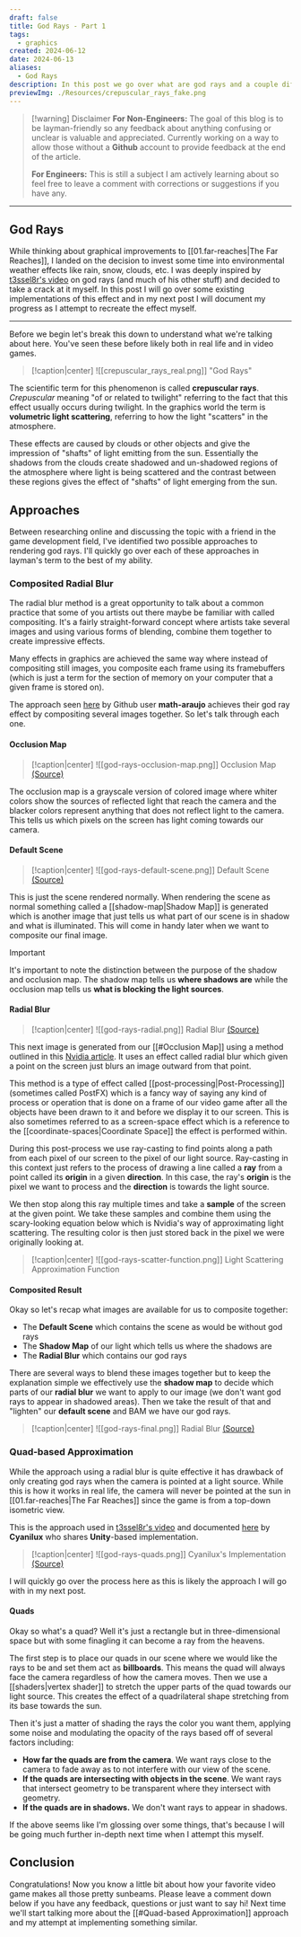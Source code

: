 ```yaml
---
draft: false
title: God Rays - Part 1
tags:
  - graphics
created: 2024-06-12
date: 2024-06-13
aliases:
  - God Rays
description: In this post we go over what are god rays and a couple different high-level approaches to them followed by my personal implementation.
previewImg: ./Resources/crepuscular_rays_fake.png
---
```


> [!warning] Disclaimer
> **For Non-Engineers:**
> The goal of this blog is to be layman-friendly so any feedback about anything confusing or unclear is valuable and appreciated. Currently working on a way to allow those without a **Github** account to provide feedback at the end of the article.
> 
> **For Engineers:**
> This is still a subject I am actively learning about so feel free to leave a comment with corrections or suggestions if you have any.

****

## God Rays
While thinking about graphical improvements to [[01.far-reaches|The Far Reaches]], I landed on the decision to invest some time into environmental weather effects like rain, snow, clouds, etc. I was deeply inspired by [t3ssel8r's video](https://www.youtube.com/watch?v=fSNdZ82I-eQ) on god rays (and much of his other stuff) and decided to take a crack at it myself. In this post I will go over some existing implementations of this effect and in my next post I will document my progress as I attempt to recreate the effect myself.

****

Before we begin let's break this down to understand what we're talking about here.  You've seen these before likely both in real life and in video games.

> [!caption|center] 
> ![[crepuscular_rays_real.png]]
> "God Rays"

The scientific term for this phenomenon is called **crepuscular rays**. *Crepuscular* meaning "of or related to twilight" referring to the fact that this effect usually occurs during twilight. In the graphics world the term is **volumetric light scattering**, referring to how the light "scatters" in the atmosphere. 

These effects are caused by clouds or other objects and give the impression of "shafts" of light emitting from the sun. Essentially the shadows from the clouds create shadowed and un-shadowed regions of the atmosphere where light is being scattered and the contrast between these regions gives the effect of "shafts" of light emerging from the sun.

## Approaches

Between researching online and discussing the topic with a friend in the game development field, I've identified two possible approaches to rendering god rays. I'll quickly go over each of these approaches in layman's term to the best of my ability.

### Composited Radial Blur
The radial blur method is a great opportunity to talk about a common practice that some of you artists out there maybe be familiar with called compositing. It's a fairly straight-forward concept where artists take several images and using various forms of blending, combine them together to create impressive effects.

Many effects in graphics are achieved the same way where instead of compositing still images, you composite each frame using its framebuffers (which is just a term for the section of memory on your computer that a given frame is stored on).

The approach seen [here](https://github.com/math-araujo/screen-space-godrays) by Github user **math-araujo** achieves their god ray effect by compositing several images together. So let's talk through each one.

#### Occlusion Map

> [!caption|center]
> ![[god-rays-occlusion-map.png]]
> Occlusion Map [(Source)](https://raw.githubusercontent.com/math-araujo/screen-space-godrays/master/docs/images/first_pass.png)

The occlusion map is a grayscale version of colored image where whiter colors show the sources of reflected light that reach the camera and the blacker colors represent anything that does not reflect light to the camera. This tells us which pixels on the screen has light coming towards our camera. 

#### Default Scene
> [!caption|center]
> ![[god-rays-default-scene.png]]
> Default Scene [(Source)](https://raw.githubusercontent.com/math-araujo/screen-space-godrays/master/docs/images/first_pass.png)

This is just the scene rendered normally. When rendering the scene as normal something called a [[shadow-map|Shadow Map]] is generated which is another image that just tells us what part of our scene is in shadow and what is illuminated. This will come in handy later when we want to composite our final image.

> [!important]
> It's important to note the distinction between the purpose of the shadow and occlusion map. The shadow map tells us **where shadows are** while the occlusion map tells us **what is blocking the light sources**. 

#### Radial Blur

> [!caption|center]
> ![[god-rays-radial.png]]
> Radial Blur [(Source)](https://raw.githubusercontent.com/math-araujo/screen-space-godrays/master/docs/images/third_pass.png)

This next image is generated from our [[#Occlusion Map]] using a method outlined in this [Nvidia article](https://developer.nvidia.com/gpugems/gpugems3/part-ii-light-and-shadows/chapter-13-volumetric-light-scattering-post-process). It uses an effect called radial blur which given a point on the screen just blurs an image outward from that point. 

This method is a type of effect called [[post-processing|Post-Processing]] (sometimes called PostFX) which is a fancy way of saying any kind of process or operation that is done on a frame of our video game after all the objects have been drawn to it and before we display it to our screen. This is also sometimes referred to as a screen-space effect which is a reference to the [[coordinate-spaces|Coordinate Space]] the effect is performed within.

During this post-process we use ray-casting to find points along a path from each pixel of our screen to the pixel of our light source. Ray-casting in this context just refers to the process of drawing a line called a **ray** from a point called its **origin** in a given **direction**. In this case, the ray's **origin** is the pixel we want to process and the **direction** is towards the light source.

We then stop along this ray multiple times and take a **sample** of the screen at the given point. We take these samples and combine them using the scary-looking equation below which is Nvidia's way of approximating light scattering. The resulting color is then just stored back in the pixel we were originally looking at.

> [!caption|center]
> ![[god-rays-scatter-function.png]]
> Light Scattering Approximation Function

#### Composited Result


Okay so let's recap what images are available for us to composite together:
- The **Default Scene** which contains the scene as would be without god rays
- The **Shadow Map** of our light which tells us where the shadows are
- The **Radial Blur** which contains our god rays

There are several ways to blend these images together but to keep the explanation simple we effectively use the **shadow map** to decide which parts of our **radial blur** we want to apply to our image (we don't want god rays to appear in shadowed areas). Then we take the result of that and "lighten" our **default scene** and BAM we have our god rays.

> [!caption|center]
> ![[god-rays-final.png]]
> Radial Blur [(Source)](https://raw.githubusercontent.com/math-araujo/screen-space-godrays/master/docs/images/third_pass.png)

### Quad-based Approximation

While the approach using a radial blur is quite effective it has drawback of only creating god rays when the camera is pointed at a light source. While this is how it works in real life, the camera will never be pointed at the sun in [[01.far-reaches|The Far Reaches]] since the game is from a top-down isometric view.

This is the approach used in [t3ssel8r's video](https://www.youtube.com/watch?v=fSNdZ82I-eQ) and documented [here](https://www.cyanilux.com/tutorials/god-rays-shader-breakdown/) by **Cyanilux** who shares **Unity**-based implementation.

> [!caption|center]
> ![[god-rays-quads.png]]
> Cyanilux's Implementation [(Source)](https://www.cyanilux.com/tutorials/god-rays-shader-breakdown/)

I will quickly go over the process here as this is likely the approach I will go with in my next post.

#### Quads
Okay so what's a quad? Well it's just a rectangle but in three-dimensional space but with some finagling it can become a ray from the heavens.

The first step is to place our quads in our scene where we would like the rays to be and set them act as **billboards**. This means the quad will always face the camera regardless of how the camera moves. Then we use a [[shaders|vertex shader]] to stretch the upper parts of the quad towards our light source. This creates  the effect of a quadrilateral shape stretching from its base towards the sun.

Then it's just a matter of shading the rays the color you want them, applying some noise and modulating the opacity of the rays based off of several factors including:
- **How far the quads are from the camera**. We want rays close to the camera to fade away as to not interfere with our view of the scene.
- **If the quads are intersecting with objects in the scene**. We want rays that intersect geometry to be transparent where they intersect with geometry.
- **If the quads are in shadows.** We don't want rays to appear in shadows.

If the above seems like I'm glossing over some things, that's because I will be going much further in-depth next time when I attempt this myself.

## Conclusion

Congratulations! Now you know a little bit about how your favorite video game makes all those pretty sunbeams. Please leave a comment down below if you have any feedback, questions or just want to say hi! Next time we'll start talking more about the [[#Quad-based Approximation]] approach and my attempt at implementing something similar.



